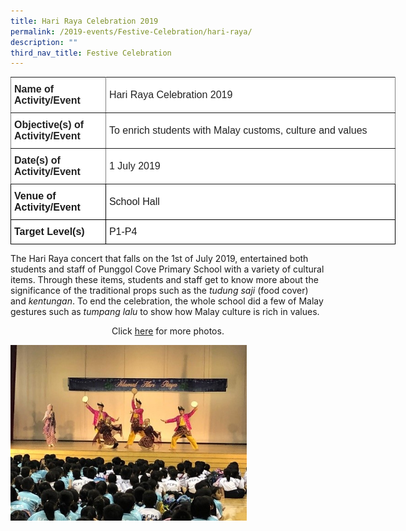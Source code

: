 ```yaml
---
title: Hari Raya Celebration 2019
permalink: /2019-events/Festive-Celebration/hari-raya/
description: ""
third_nav_title: Festive Celebration
---
```

<style type="text/css">
.tg  {border-collapse:collapse;border-spacing:0;margin:0px auto;}
.tg td{border-color:black;border-style:solid;border-width:1px;font-family:Arial, sans-serif;font-size:14px;
  overflow:hidden;padding:10px 5px;word-break:normal;}
.tg th{border-color:black;border-style:solid;border-width:1px;font-family:Arial, sans-serif;font-size:14px;
  font-weight:normal;overflow:hidden;padding:10px 5px;word-break:normal;}
.tg .tg-kdpx{background-color:#FFF;border-color:inherit;color:#222;font-size:16px;text-align:left;vertical-align:middle}
.tg .tg-x4x2{background-color:#FFF;border-color:inherit;color:#222;font-size:16px;font-weight:bold;text-align:left;
  vertical-align:middle}
.tg .tg-hsqg{background-color:#FFF;font-size:16px;text-align:left;vertical-align:middle}
.tg .tg-tzfb{background-color:#FFF;font-size:16px;font-weight:bold;text-align:left;vertical-align:middle}
</style>
<table class="tg" style="undefined;table-layout: fixed; width: 616px">
<colgroup>
<col style="width: 152px">
<col style="width: 464px">
</colgroup>
<tbody>
  <tr>
    <td class="tg-x4x2">Name of Activity/Event</td>
    <td class="tg-kdpx">Hari Raya Celebration 2019</td>
  </tr>
  <tr>
    <td class="tg-x4x2">Objective(s) of Activity/Event</td>
    <td class="tg-kdpx"><span style="color:#222">To enrich students with Malay customs, culture and values</span></td>
  </tr>
  <tr>
    <td class="tg-x4x2">Date(s) of Activity/Event</td>
    <td class="tg-kdpx">1 July 2019</td>
  </tr>
  <tr>
    <td class="tg-tzfb">Venue of Activity/Event</td>
    <td class="tg-hsqg">School Hall</td>
  </tr>
  <tr>
    <td class="tg-tzfb">Target Level(s)</td>
    <td class="tg-hsqg">P1-P4</td>
  </tr>
</tbody>
</table>

The Hari Raya concert that falls on the 1st of July 2019, entertained both  
students and staff of Punggol Cove Primary School with a variety of cultural items. Through these items, students and staff get to know more about the significance of the traditional props such as the _tudung saji_ (food cover) and _kentungan_. To end the celebration, the whole school did a few of Malay gestures such as _tumpang lalu_ to show how Malay culture is rich in values.

<center>Click <a href="https://www.flickr.com/photos/142848383@N02/albums/72157710431819506">here</a> for more photos.</center>


<img src="/images/Photo%201.jpeg" 
     style="width:75%">